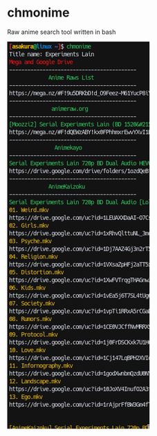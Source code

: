 # chmonime
Raw anime search tool written in bash

![screenshot](https://raw.githubusercontent.com/whew/chmonime/master/chmonime.png)
